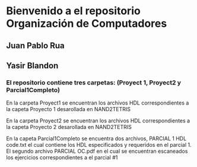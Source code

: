 # Bienvenido a el repositorio Organización de Computadores 

## Juan Pablo Rua
## Yasir Blandon

### El repositorio contiene tres carpetas: (Proyect 1, Proyect2 y Parcial1Completo)

En la carpeta Proyect1 se encuentran los archivos HDL correspondientes a la capeta Proyecto 1 desarollada en NAND2TETRIS

En la carpeta Proyect2 se encuentran los archivos HDL correspondientes a la capeta Proyecto 2 desarollada en NAND2TETRIS

En la capeta Parcial1Completo se encuentra dos archivos, PARCIAL 1 HDL code.txt el cual contiene los HDL especificados y requeridos en el parcial 1.
El segundo archivo PARCIAL OC.pdf en el cual se encuentran escaneados los ejercicios correspondientes a el parcial #1 
